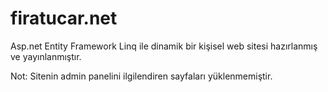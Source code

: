 # firatucar.net

Asp.net Entity Framework Linq ile dinamik bir kişisel web sitesi hazırlanmış ve yayınlanmıştır.

Not: Sitenin admin panelini ilgilendiren sayfaları yüklenmemiştir.
